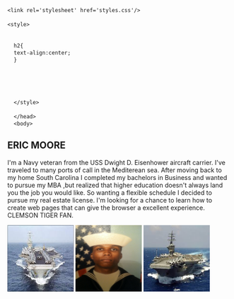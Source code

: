 

  <head>
    
    <link rel='stylesheet' href='styles.css'/>
    
    <style>
      
      
      h2{
      text-align:center;
      }
      
      
      
      

      </style>
      
      </head>
      <body>
    
<h2> ERIC MOORE </h2>

  <p>I'm a Navy veteran from the USS Dwight D. Eisenhower aircraft carrier. I've traveled to many ports of call in the Mediterean sea. After moving back to my home South Carolina I completed my bachelors in Business and wanted to pursue my MBA ,but realized that higher education doesn't always land you the job you would like. So wanting a flexible schedule I decided to pursue my real estate license. I'm looking for a chance to learn how to create web pages that can give the browser a excellent experience. CLEMSON TIGER FAN. </p>


<img src="CVN69.jpg" alt="CVN69" height="150" width="150">
 <img src="IMG-0495.JPG" alt="IMF-0495" height="150" width="150">
 <img src="images.jpg" alt="images" height="150" width="150">

 
 
 

 
 
 
 
 
 
 
 

                                                                










































                                                                           






